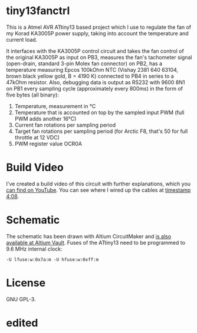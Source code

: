 # tiny13fanctrl
This is a Atmel AVR ATtiny13 based project which I use to regulate the fan of
my Korad KA3005P power supply, taking into account the temperature and current
load.

It interfaces with the KA3005P control circuit and takes the fan control of the
original KA3005P as input on PB3, measures the fan's tachometer signal
(open-drain, standard 3-pin Molex fan connector) on PB2, has a temperature
measuring Epcos 100kOhm NTC (Vishay 2381 640 63104, brown black yellow gold, B
= 4190 K) connected to PB4 in series to a 47kOhm resistor. Also, debugging data
is output as RS232 with 9600 8N1 on PB1 every sampling cycle (approximately
every 800ms) in the form of five bytes (all binary):

  1. Temperature, measurement in °C
  2. Temperature that is accounted on top by the sampled input PWM (full PWM adds another 16°C)
  3. Current fan rotations per sampling period
  4. Target fan rotations per sampling period (for Arctic F8, that's 50 for full throttle at 12 VDC)
  5. PWM register value OCR0A

# Build Video
I've created a build video of this circuit with further explanations, which you
[can find on YouTube](https://www.youtube.com/watch?v=_cuEG-wj89E). You can see
where I wired up the cables at [timestamp 4:08](https://youtu.be/_cuEG-wj89E?t=248).

# Schematic
The schematic has been drawn with Altium CircuitMaker and [is also available at
Altium Vault](https://workspace.circuitmaker.com/Projects/Details/johndoe31415/tiny13fanctrl).
Fuses of the ATtiny13 need to be programmed to 9.6 MHz internal clock:

```-U lfuse:w:0x7a:m -U hfuse:w:0xff:m```

# License
GNU GPL-3.

# edited